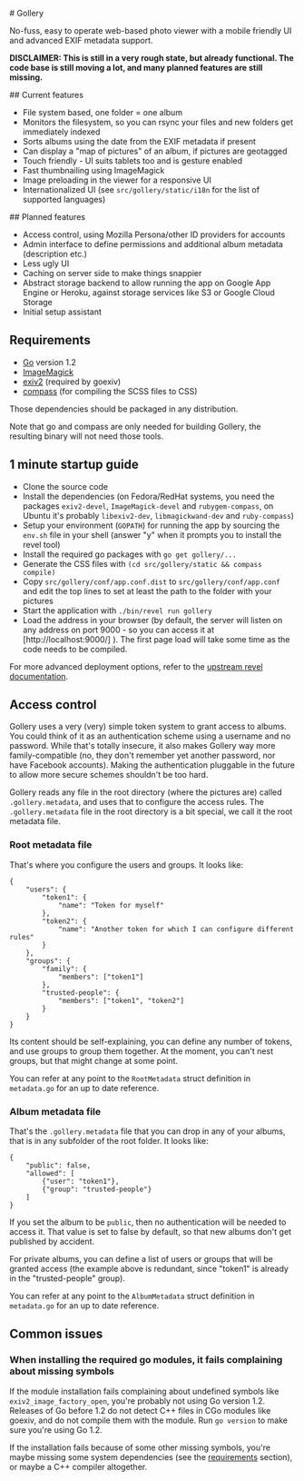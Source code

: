# Gollery

No-fuss, easy to operate web-based photo viewer with a mobile friendly UI and
advanced EXIF metadata support.

**DISCLAIMER: This is still in a very rough state, but already functional. The
code base is still moving a lot, and many planned features are still missing.**

## Current features

* File system based, one folder = one album
* Monitors the filesystem, so you can rsync your files and new folders get
  immediately indexed
* Sorts albums using the date from the EXIF metadata if present
* Can display a "map of pictures" of an album, if pictures are geotagged
* Touch friendly - UI suits tablets too and is gesture enabled
* Fast thumbnailing using ImageMagick
* Image preloading in the viewer for a responsive UI
* Internationalized UI (see `src/gollery/static/i18n` for the list of supported
  languages)

## Planned features

* Access control, using Mozilla Persona/other ID providers for accounts
* Admin interface to define permissions and additional album metadata
  (description etc.)
* Less ugly UI
* Caching on server side to make things snappier
* Abstract storage backend to allow running the app on Google App Engine or
  Heroku, against storage services like S3 or Google Cloud Storage
* Initial setup assistant

## Requirements

* [Go](http://golang.org/) version 1.2
* [ImageMagick](http://imagemagick.org/)
* [exiv2](http://exiv2.org/) (required by goexiv)
* [compass](http://compass-style.org/) (for compiling the SCSS files to CSS)

Those dependencies should be packaged in any distribution.

Note that go and compass are only needed for building Gollery, the resulting
binary will not need those tools.

## 1 minute startup guide

* Clone the source code
* Install the dependencies (on Fedora/RedHat systems, you need the packages
  `exiv2-devel`, `ImageMagick-devel` and `rubygem-compass`, on Ubuntu it's
  probably `libexiv2-dev`, `libmagickwand-dev` and `ruby-compass`)
* Setup your environment (`GOPATH`) for running the app by sourcing the `env.sh`
  file in your shell (answer "y" when it prompts you to install the revel tool)
* Install the required go packages with `go get gollery/...`
* Generate the CSS files with `(cd src/gollery/static && compass compile)`
* Copy `src/gollery/conf/app.conf.dist` to `src/gollery/conf/app.conf` and edit
  the top lines to set at least the path to the folder with your pictures
* Start the application with `./bin/revel run gollery`
* Load the address in your browser (by default, the server will listen on any
  address on port 9000 - so you can access it at [http://localhost:9000/] ).
  The first page load will take some time as the code needs to be compiled.

For more advanced deployment options, refer to the [upstream revel
documentation](http://robfig.github.io/revel/manual/deployment.html).

## Access control
Gollery uses a very (very) simple token system to grant access to albums. You
could think of it as an authentication scheme using a username and no password.
While that's totally insecure, it also makes Gollery way more family-compatible
(no, they don't remember yet another password, nor have Facebook accounts).
Making the authentication pluggable in the future to allow more secure schemes
shouldn't be too hard.

Gollery reads any file in the root directory (where the pictures are) called
`.gollery.metadata`, and uses that to configure the access rules. The
`.gollery.metadata` file in the root directory is a bit special, we call it the
root metadata file.

### Root metadata file
That's where you configure the users and groups. It looks like:

```
{
    "users": {
        "token1": {
            "name": "Token for myself"
        },
        "token2": {
            "name": "Another token for which I can configure different rules"
        }
    },
    "groups": {
        "family": {
            "members": ["token1"]
        },
        "trusted-people": {
            "members": ["token1", "token2"]
        }
    }
}
```

Its content should be self-explaining, you can define any number of tokens, and
use groups to group them together. At the moment, you can't nest groups, but
that might change at some point.

You can refer at any point to the `RootMetadata` struct definition in
`metadata.go` for an up to date reference.

### Album metadata file
That's the `.gollery.metadata` file that you can drop in any of your albums,
that is in any subfolder of the root folder. It looks like:

```
{
    "public": false,
    "allowed": [
        {"user": "token1"},
        {"group": "trusted-people"}
    ]
}
```

If you set the album to be `public`, then no authentication will be needed to
access it. That value is set to false by default, so that new albums don't get
published by accident.

For private albums, you can define a list of users or groups that will be
granted access (the example above is redundant, since "token1" is already in
the "trusted-people" group).

You can refer at any point to the `AlbumMetadata` struct definition in
`metadata.go` for an up to date reference.

## Common issues

### When installing the required go modules, it fails complaining about missing symbols

If the module installation fails complaining about undefined symbols like
`exiv2_image_factory_open`, you're probably not using Go version 1.2. Releases
of Go before 1.2 do not detect C++ files in CGo modules like goexiv, and do
not compile them with the module. Run `go version` to make sure you're using
Go 1.2.

If the installation fails because of some other missing symbols, you're maybe
missing some system dependencies (see the [requirements](#requirements)
section), or maybe a C++ compiler altogether.
